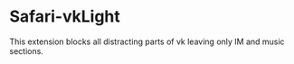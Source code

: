 # Safari-vkLight
This extension blocks all distracting parts of vk leaving only IM and music sections.
